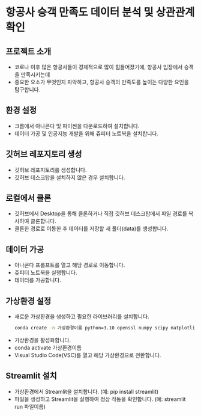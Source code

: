 # 항공사 승객 만족도 데이터 분석 및 상관관계 확인

## 프로젝트 소개
- 코로나 이후 많은 항공사들이 경제적으로 많이 힘들어졌기에, 항공사 입장에서 승객을 만족시키는데
- 중요한 요소가 무엇인지 파악하고, 항공사 승객의 만족도를 높이는 다양한 요인을 탐구합니다.

## 환경 설정

- 크롬에서 아나콘다 및 파이썬을 다운로드하여 설치합니다.
- 데이터 가공 및 인공지능 개발을 위해 쥬피터 노트북을 설치합니다.

## 깃허브 레포지토리 생성

- 깃허브 레포지토리를 생성합니다.
- 깃허브 데스크탑을 설치하지 않은 경우 설치합니다.

## 로컬에서 클론

- 깃허브에서 Desktop을 통해 클론하거나 직접 깃허브 데스크탑에서 파일 경로를 복사하여 클론합니다.
- 클론한 경로로 이동한 후 데이터를 저장할 새 폴더(data)를 생성합니다.

## 데이터 가공

- 아나콘다 프롬프트를 열고 해당 경로로 이동합니다.
- 쥬피터 노트북을 실행합니다.
- 데이터를 가공합니다.

## 가상환경 설정

- 새로운 가상환경을 생성하고 필요한 라이브러리를 설치합니다.
  ```bash
  conda create -n 가상환경이름 python=3.10 openssl numpy scipy matplotlib ipython scikit-learn pandas pillow jupyter seaborn

 - 가상환경을 활성화합니다.
 - conda activate 가상환경이름
- Visual Studio Code(VSC)를 열고 해당 가상환경으로 전환합니다.

## Streamlit 설치
- 가상환경에서 Streamlit을 설치합니다. (예: pip install streamlit)
- 파일을 생성하고 Streamlit을 실행하여 정상 작동을 확인합니다. (예: streamlit run 파일이름)
